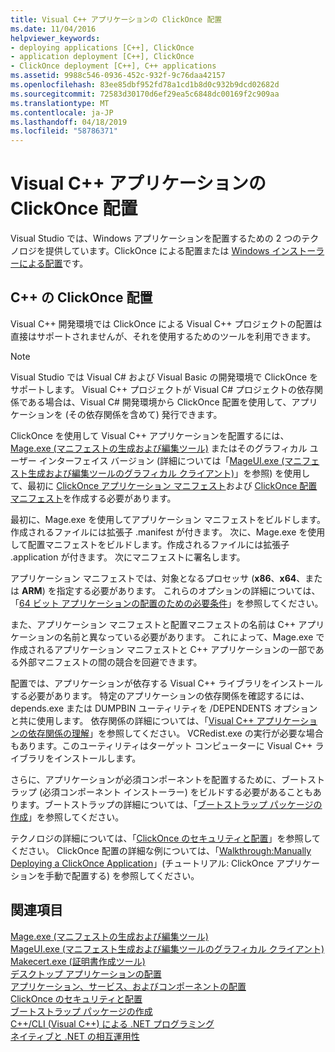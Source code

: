 ```yaml
---
title: Visual C++ アプリケーションの ClickOnce 配置
ms.date: 11/04/2016
helpviewer_keywords:
- deploying applications [C++], ClickOnce
- application deployment [C++], ClickOnce
- ClickOnce deployment [C++], C++ applications
ms.assetid: 9988c546-0936-452c-932f-9c76daa42157
ms.openlocfilehash: 83ee85dbf952fd78a1cd1b8d0c932b9dcd02682d
ms.sourcegitcommit: 72583d30170d6ef29ea5c6848dc00169f2c909aa
ms.translationtype: MT
ms.contentlocale: ja-JP
ms.lasthandoff: 04/18/2019
ms.locfileid: "58786371"
---
```

# <a name="clickonce-deployment-for-visual-c-applications"></a>Visual C++ アプリケーションの ClickOnce 配置

Visual Studio では、Windows アプリケーションを配置するための 2 つのテクノロジを提供しています。ClickOnce による配置または [Windows インストーラーによる配置](/windows/desktop/Msi/windows-installer-portal)です。

## <a name="clickonce-deployment-in-c"></a>C++ の ClickOnce 配置

Visual C++ 開発環境では ClickOnce による Visual C++ プロジェクトの配置は直接はサポートされませんが、それを使用するためのツールを利用できます。

> [!NOTE]
>  Visual Studio では Visual C# および Visual Basic の開発環境で ClickOnce をサポートします。 Visual C++ プロジェクトが Visual C# プロジェクトの依存関係である場合は、Visual C# 開発環境から ClickOnce 配置を使用して、アプリケーションを (その依存関係を含めて) 発行できます。

ClickOnce を使用して Visual C++ アプリケーションを配置するには、[Mage.exe (マニフェストの生成および編集ツール)](/dotnet/framework/tools/mage-exe-manifest-generation-and-editing-tool) またはそのグラフィカル ユーザー インターフェイス バージョン (詳細については「[MageUI.exe (マニフェスト生成および編集ツールのグラフィカル クライアント)](/dotnet/framework/tools/mageui-exe-manifest-generation-and-editing-tool-graphical-client)」を参照) を使用して、最初に [ClickOnce アプリケーション マニフェスト](/visualstudio/deployment/clickonce-application-manifest)および [ClickOnce 配置マニフェスト](/visualstudio/deployment/clickonce-deployment-manifest)を作成する必要があります。

最初に、Mage.exe を使用してアプリケーション マニフェストをビルドします。作成されるファイルには拡張子 .manifest が付きます。 次に、Mage.exe を使用して配置マニフェストをビルドします。作成されるファイルには拡張子 .application が付きます。 次にマニフェストに署名します。

アプリケーション マニフェストでは、対象となるプロセッサ (**x86**、**x64**、または **ARM**) を指定する必要があります。 これらのオプションの詳細については、「[64 ビット アプリケーションの配置のための必要条件](/visualstudio/deployment/deploying-prerequisites-for-64-bit-applications)」を参照してください。

また、アプリケーション マニフェストと配置マニフェストの名前は C++ アプリケーションの名前と異なっている必要があります。 これによって、Mage.exe で作成されるアプリケーション マニフェストと C++ アプリケーションの一部である外部マニフェストの間の競合を回避できます。

配置では、アプリケーションが依存する Visual C++ ライブラリをインストールする必要があります。 特定のアプリケーションの依存関係を確認するには、depends.exe または DUMPBIN ユーティリティを /DEPENDENTS オプションと共に使用します。 依存関係の詳細については、「[Visual C++ アプリケーションの依存関係の理解](understanding-the-dependencies-of-a-visual-cpp-application.md)」を参照してください。 VCRedist.exe の実行が必要な場合もあります。このユーティリティはターゲット コンピューターに Visual C++ ライブラリをインストールします。

さらに、アプリケーションが必須コンポーネントを配置するために、ブートストラップ (必須コンポーネント インストーラー) をビルドする必要があることもあります。ブートストラップの詳細については、「[ブートストラップ パッケージの作成](/visualstudio/deployment/creating-bootstrapper-packages)」を参照してください。

テクノロジの詳細については、「[ClickOnce のセキュリティと配置](/visualstudio/deployment/clickonce-security-and-deployment)」を参照してください。 ClickOnce 配置の詳細な例については、「[Walkthrough:Manually Deploying a ClickOnce Application](/visualstudio/deployment/walkthrough-manually-deploying-a-clickonce-application)」(チュートリアル: ClickOnce アプリケーションを手動で配置する) を参照してください。

## <a name="see-also"></a>関連項目

[Mage.exe (マニフェストの生成および編集ツール)](/dotnet/framework/tools/mage-exe-manifest-generation-and-editing-tool)<br>
[MageUI.exe (マニフェスト生成および編集ツールのグラフィカル クライアント)](/dotnet/framework/tools/mageui-exe-manifest-generation-and-editing-tool-graphical-client)<br>
[Makecert.exe (証明書作成ツール)](https://msdn.microsoft.com/library/windows/desktop/aa386968)<br>
[デスクトップ アプリケーションの配置](deploying-native-desktop-applications-visual-cpp.md)<br>
[アプリケーション、サービス、およびコンポーネントの配置](/visualstudio/deployment/deploying-applications-services-and-components)<br>
[ClickOnce のセキュリティと配置](/visualstudio/deployment/clickonce-security-and-deployment)<br>
[ブートストラップ パッケージの作成](/visualstudio/deployment/creating-bootstrapper-packages)<br>
[C++/CLI (Visual C++) による .NET プログラミング](../dotnet/dotnet-programming-with-cpp-cli-visual-cpp.md)<br>
[ネイティブと .NET の相互運用性](../dotnet/native-and-dotnet-interoperability.md)
